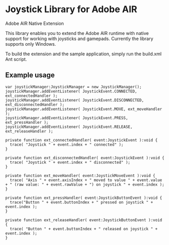 Joystick Library for Adobe AIR
==============================

Adobe AIR Native Extension

This library enables you to extend the Adobe AIR runtime with native support for working with joysticks and gamepads. Currently the library supports only Windows.

To build the extension and the sample application, simply run the build.xml Ant script.

Example usage
-------------

    var joystickManager:JoystickManager = new JoystickManager();
    joystickManager.addEventListener( JoystickEvent.CONNECTED, ext_connectedHandler );
    joystickManager.addEventListener( JoystickEvent.DISCONNECTED, ext_disconnectedHandler );
    joystickManager.addEventListener( JoystickEvent.MOVE, ext_moveHandler );
    joystickManager.addEventListener( JoystickEvent.PRESS, ext_pressHandler );
    joystickManager.addEventListener( JoystickEvent.RELEASE, ext_releaseHandler );
    
    private function ext_connectedHandler( event:JoystickEvent ):void {
      trace( "Joystick " + event.index + " connected" );
    }
    
    private function ext_disconnectedHandler( event:JoystickEvent ):void {
      trace( "Joystick " + event.index + " disconnected" );
    }
    
    private function ext_moveHandler( event:JoystickMoveEvent ):void {
      trace( "Axis " + event.axisIndex + " moved to value " + event.value + " (raw value: " + event.rawValue + ") on joystick " + event.index );
    }
    
    private function ext_pressHandler( event:JoystickButtonEvent ):void {
      trace("Button " + event.buttonIndex + " pressed on joystick " + event.index );
    }
    
    private function ext_releaseHandler( event:JoystickButtonEvent ):void {
      trace( "Button " + event.buttonIndex + " released on joystick " + event.index );
    }
